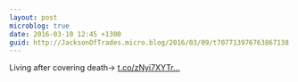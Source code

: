 ```yaml
---
layout: post
microblog: true
date: 2016-03-10 12:45 +1300
guid: http://JacksonOfTrades.micro.blog/2016/03/09/t707713976763867138.html
---
```

Living after covering death→ [t.co/zNyi7XYTr...](https://t.co/zNyi7XYTrq)
